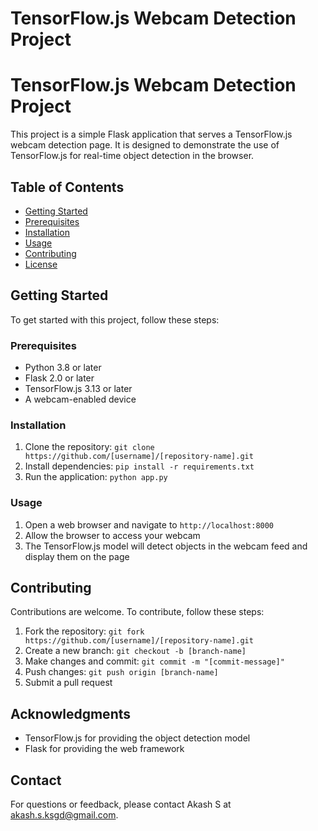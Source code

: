 **TensorFlow.js Webcam Detection Project**
=====================================


# TensorFlow.js Webcam Detection Project

This project is a simple Flask application that serves a TensorFlow.js webcam detection page. It is designed to demonstrate the use of TensorFlow.js for real-time object detection in the browser.

## Table of Contents

* [Getting Started](#getting-started)
* [Prerequisites](#prerequisites)
* [Installation](#installation)
* [Usage](#usage)
* [Contributing](#contributing)
* [License](#license)

## Getting Started

To get started with this project, follow these steps:

### Prerequisites

* Python 3.8 or later
* Flask 2.0 or later
* TensorFlow.js 3.13 or later
* A webcam-enabled device

### Installation

1. Clone the repository: `git clone https://github.com/[username]/[repository-name].git`
2. Install dependencies: `pip install -r requirements.txt`
3. Run the application: `python app.py`

### Usage

1. Open a web browser and navigate to `http://localhost:8000`
2. Allow the browser to access your webcam
3. The TensorFlow.js model will detect objects in the webcam feed and display them on the page

## Contributing

Contributions are welcome. To contribute, follow these steps:

1. Fork the repository: `git fork https://github.com/[username]/[repository-name].git`
2. Create a new branch: `git checkout -b [branch-name]`
3. Make changes and commit: `git commit -m "[commit-message]"`
4. Push changes: `git push origin [branch-name]`
5. Submit a pull request


## Acknowledgments

* TensorFlow.js for providing the object detection model
* Flask for providing the web framework

## Contact

For questions or feedback, please contact Akash S at akash.s.ksgd@gmail.com.